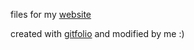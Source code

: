 files for my [website](www.hashm.tech) 

created with [gitfolio](https://github.com/imfunniee/gitfolio) and modified by me :)
